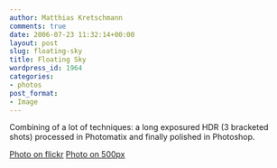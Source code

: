 ```yaml
---
author: Matthias Kretschmann
comments: true
date: 2006-07-23 11:32:14+00:00
layout: post
slug: floating-sky
title: Floating Sky
wordpress_id: 1964
categories:
- photos
post_format:
- Image
---
```


Combining of a lot of techniques: a long exposured HDR (3 bracketed shots) processed in Photomatix and finally polished in Photoshop.

[Photo on flickr](http://www.flickr.com/photos/krema/2214959926) [Photo on 500px](http://500px.com/photo/2661090)
